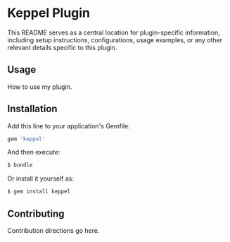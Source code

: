 # Keppel Plugin

This README serves as a central location for plugin-specific information, including setup instructions, configurations, usage examples, or any other relevant details specific to this plugin.

## Usage

How to use my plugin.

## Installation

Add this line to your application's Gemfile:

```ruby
gem 'keppel'
```

And then execute:

```bash
$ bundle
```

Or install it yourself as:

```bash
$ gem install keppel
```

## Contributing

Contribution directions go here.
